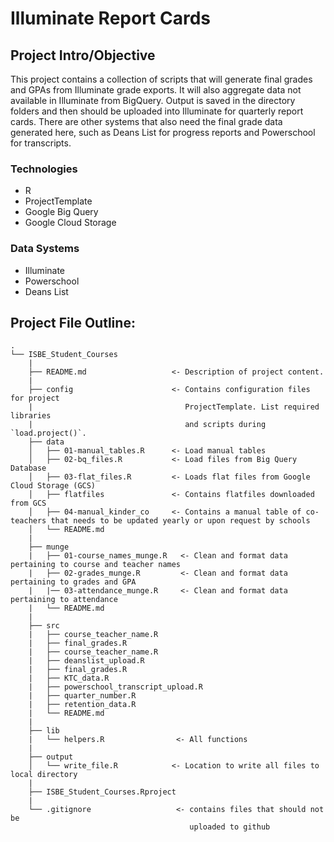 
# Illuminate Report Cards

## Project Intro/Objective

This project contains a collection of scripts that will generate final grades and GPAs from Illuminate grade exports. It will also aggregate data not available in Illuminate from BigQuery. Output is saved in the directory folders and then should be uploaded into Illuminate for quarterly report cards. There are other systems that also need the final grade data generated here, such as Deans List for progress reports and Powerschool for transcripts. 

### Technologies
* R
* ProjectTemplate
* Google Big Query
* Google Cloud Storage

### Data Systems
* Illuminate
* Powerschool
* Deans List


## Project File Outline:
```
.
└── ISBE_Student_Courses
    |
    ├── README.md                   <- Description of project content.
    |
    ├── config                      <- Contains configuration files for project
    |                                  ProjectTemplate. List required libraries
    |                                  and scripts during `load.project()`.
    ├── data                        
    │   ├── 01-manual_tables.R      <- Load manual tables
    │   ├── 02-bq_files.R           <- Load files from Big Query Database
    │   ├── 03-flat_files.R         <- Loads flat files from Google Cloud Storage (GCS)
    │   ├── flatfiles               <- Contains flatfiles downloaded from GCS
    │   ├── 04-manual_kinder_co     <- Contains a manual table of co-teachers that needs to be updated yearly or upon request by schools
    │   └── README.md               
    |                                
    ├── munge
    |   ├── 01-course_names_munge.R   <- Clean and format data pertaining to course and teacher names
    |   ├── 02-grades_munge.R         <- Clean and format data pertaining to grades and GPA
    |   |── 03-attendance_munge.R     <- Clean and format data pertaining to attendance
    |   └── README.md
    |
    ├── src
    |   ├── course_teacher_name.R
    |   ├── final_grades.R
    |   ├── course_teacher_name.R
    |   ├── deanslist_upload.R
    |   ├── final_grades.R
    |   ├── KTC_data.R
    |   ├── powerschool_transcript_upload.R
    |   ├── quarter_number.R
    |   ├── retention_data.R
    |   └── README.md
    |
    ├── lib                         
    |   └── helpers.R                <- All functions
    |
    ├── output
    │   └── write_file.R            <- Location to write all files to local directory
    |
    ├── ISBE_Student_Courses.Rproject
    |
    └── .gitignore                   <- contains files that should not be
                                        uploaded to github

```
